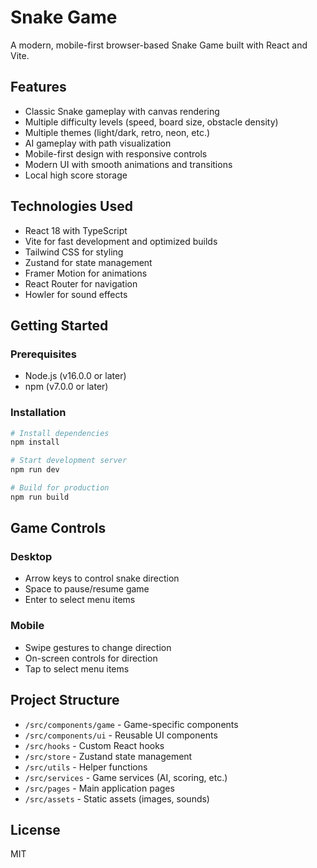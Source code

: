 # Snake Game

A modern, mobile-first browser-based Snake Game built with React and Vite.

## Features

- Classic Snake gameplay with canvas rendering
- Multiple difficulty levels (speed, board size, obstacle density)
- Multiple themes (light/dark, retro, neon, etc.)
- AI gameplay with path visualization
- Mobile-first design with responsive controls
- Modern UI with smooth animations and transitions
- Local high score storage

## Technologies Used

- React 18 with TypeScript
- Vite for fast development and optimized builds
- Tailwind CSS for styling
- Zustand for state management
- Framer Motion for animations
- React Router for navigation
- Howler for sound effects

## Getting Started

### Prerequisites

- Node.js (v16.0.0 or later)
- npm (v7.0.0 or later)

### Installation

```bash
# Install dependencies
npm install

# Start development server
npm run dev

# Build for production
npm run build
```

## Game Controls

### Desktop
- Arrow keys to control snake direction
- Space to pause/resume game
- Enter to select menu items

### Mobile
- Swipe gestures to change direction
- On-screen controls for direction
- Tap to select menu items

## Project Structure

- `/src/components/game` - Game-specific components
- `/src/components/ui` - Reusable UI components
- `/src/hooks` - Custom React hooks
- `/src/store` - Zustand state management
- `/src/utils` - Helper functions
- `/src/services` - Game services (AI, scoring, etc.)
- `/src/pages` - Main application pages
- `/src/assets` - Static assets (images, sounds)

## License

MIT
